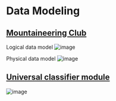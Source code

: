 # Data Modeling

## [Mountaineering Club][2]
Logical data model
![image](https://user-images.githubusercontent.com/61746700/167315953-c3128b42-b788-4fab-a228-e90fd701b5db.png)


Physical data model
![image](https://user-images.githubusercontent.com/61746700/167315945-38c0242c-edb5-40c9-a224-9c45a1201a99.png)

## [Universal classifier module][1]

![image](https://user-images.githubusercontent.com/61746700/175038940-4cb2235a-d389-41a2-a52e-2e9d17e52b03.png)

[1]: https://github.com/DariaDanilova/Data-Learn/blob/main/DE-101%20Modules/Module02/Classifier%20Module/classifier_module.md
[2]: https://github.com/DariaDanilova/Data-Learn/tree/main/DE-101%20Modules/Module02/Mountaineering%20Club%20(Inmon)
